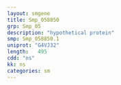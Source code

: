 ```yaml
---
layout: smgene
title: Smp_058850
grp: Smp_05
description: "hypothetical protein"
smp: Smp_058850.1
uniprot: "G4VJ32"
length:   495
cdd: "ns"
kk: ns
categories: sm
---
```


